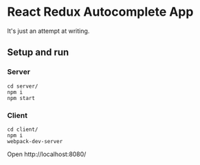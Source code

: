 # React Redux Autocomplete App

It's just an attempt at writing.

## Setup and run
### Server
```
cd server/
npm i
npm start
```
### Client
```
cd client/
npm i
webpack-dev-server
```
Open http://localhost:8080/
